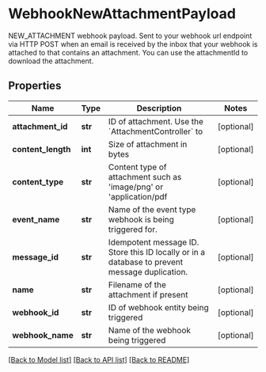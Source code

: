 # WebhookNewAttachmentPayload

NEW_ATTACHMENT webhook payload. Sent to your webhook url endpoint via HTTP POST when an email is received by the inbox that your webhook is attached to that contains an attachment. You can use the attachmentId to download the attachment.
## Properties
Name | Type | Description | Notes
------------ | ------------- | ------------- | -------------
**attachment_id** | **str** | ID of attachment. Use the &#x60;AttachmentController&#x60; to | [optional] 
**content_length** | **int** | Size of attachment in bytes | [optional] 
**content_type** | **str** | Content type of attachment such as &#39;image/png&#39; or &#39;application/pdf | [optional] 
**event_name** | **str** | Name of the event type webhook is being triggered for. | [optional] 
**message_id** | **str** | Idempotent message ID. Store this ID locally or in a database to prevent message duplication. | [optional] 
**name** | **str** | Filename of the attachment if present | [optional] 
**webhook_id** | **str** | ID of webhook entity being triggered | [optional] 
**webhook_name** | **str** | Name of the webhook being triggered | [optional] 

[[Back to Model list]](../README#documentation-for-models) [[Back to API list]](../README#documentation-for-api-endpoints) [[Back to README]](../README)


